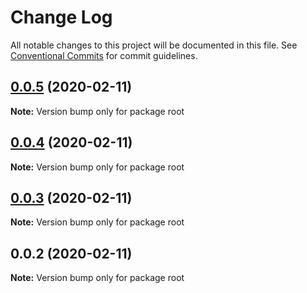 # Change Log

All notable changes to this project will be documented in this file.
See [Conventional Commits](https://conventionalcommits.org) for commit guidelines.

## [0.0.5](https://github.com/prismicio/sm-commons/compare/v0.0.4...v0.0.5) (2020-02-11)

**Note:** Version bump only for package root





## [0.0.4](https://github.com/prismicio/sm-commons/compare/v0.0.3...v0.0.4) (2020-02-11)

**Note:** Version bump only for package root





## [0.0.3](https://github.com/prismicio/sm-commons/compare/v0.0.2...v0.0.3) (2020-02-11)

**Note:** Version bump only for package root





## 0.0.2 (2020-02-11)

**Note:** Version bump only for package root
